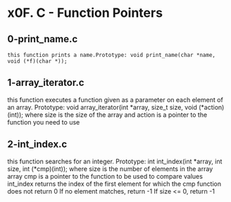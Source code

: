 # x0F. C - Function Pointers

## 0-print_name.c
    this function prints a name.Prototype: void print_name(char *name, void (*f)(char *));
## 1-array_iterator.c
   this function executes a function given as a parameter on each element of an array.
Prototype: void array_iterator(int *array, size_t size, void (*action)(int));
where size is the size of the array
and action is a pointer to the function you need to use
## 2-int_index.c
   this function searches for an integer.
Prototype: int int_index(int *array, int size, int (*cmp)(int));
where size is the number of elements in the array array
cmp is a pointer to the function to be used to compare values
int_index returns the index of the first element for which the cmp function does not return 0
If no element matches, return -1
If size <= 0, return -1
